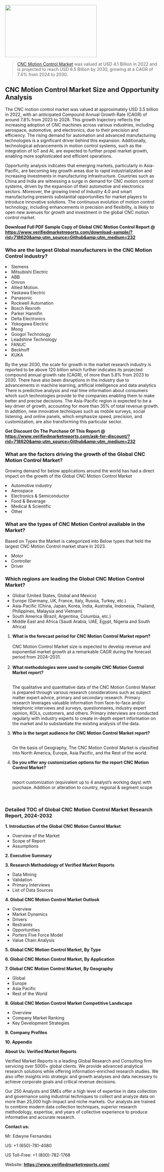<img src="https://ffe5etoiles.com/wp-content/uploads/2024/12/MST1-300x171.png" alt="" width="300" height="171" class="alignnone size-medium wp-image-20088" /><blockquote><p><p><a href="https://www.verifiedmarketreports.com/download-sample/?rid=718620&utm_source=Github&utm_medium=232" target="_blank">CNC Motion Control Market</a> was valued at USD 4.1 Billion in 2022 and is projected to reach USD 6.5 Billion by 2030, growing at a CAGR of 7.4% from 2024 to 2030.</p></blockquote><p><h2>CNC Motion Control Market Size and Opportunity Analysis</h2> <p>The CNC motion control market was valued at approximately USD 3.5 billion in 2022, with an anticipated Compound Annual Growth Rate (CAGR) of around 7.8% from 2023 to 2028. This growth trajectory reflects the increasing adoption of CNC machines across various industries, including aerospace, automotive, and electronics, due to their precision and efficiency. The rising demand for automation and advanced manufacturing technologies is a significant driver behind this expansion. Additionally, technological advancements in motion control systems, such as the integration of IoT and AI, are expected to further propel market growth, enabling more sophisticated and efficient operations.</p> <p>Opportunity analysis indicates that emerging markets, particularly in Asia-Pacific, are becoming key growth areas due to rapid industrialization and increasing investments in manufacturing infrastructure. Countries such as China and India are witnessing a surge in demand for CNC motion control systems, driven by the expansion of their automotive and electronics sectors. Moreover, the growing trend of Industry 4.0 and smart manufacturing presents substantial opportunities for market players to introduce innovative solutions. The continuous evolution of motion control technology, including enhancements in precision and flexibility, is likely to open new avenues for growth and investment in the global CNC motion control market.</p> </p><p class=""><strong>Download Full PDF Sample Copy of Global CNC Motion Control Report @ <a href="https://www.verifiedmarketreports.com/download-sample/?rid=718620&amp;utm_source=Github&amp;utm_medium=232" target="_blank">https://www.verifiedmarketreports.com/download-sample/?rid=718620&amp;utm_source=Github&amp;utm_medium=232</a></strong></p><h3 id="" class="">Who are the largest Global manufacturers in the CNC Motion Control industry?</h3><p><li>Siemens</li><li> Mitsubishi Electric</li><li> ABB</li><li> Omron</li><li> Allied Motion.</li><li> Yaskawa Electric</li><li> Panasonic</li><li> Rockwell Automation</li><li> Bosch Rexroth</li><li> Parker Hannifin</li><li> Delta Electronics</li><li> Yokogawa Electric</li><li> Moog</li><li> Googol Technology</li><li> Leadshine Technology</li><li> FANUC</li><li> Beckhoff</li><li> KUKA</li></p><div class=""><div class="" dir="" data-message-author-role="" data-message-id="" data-message-model-slug=""><div class=""><div class=""><div class=""><div class="" dir="" data-message-author-role="" data-message-id="" data-message-model-slug=""><div class=""><div class=""><p>By the year 2030, the scale for growth in the market research industry is reported to be above 120 billion which further indicates its projected compound annual growth rate (CAGR), of more than 5.8% from 2023 to 2030. There have also been disruptions in the industry due to advancements in machine learning, artificial intelligence and data analytics There is predictive analysis and real time information about consumers which such technologies provide to the companies enabling them to make better and precise decisions. The Asia-Pacific region is expected to be a key driver of growth, accounting for more than 35% of total revenue growth. In addition, new innovative techniques such as mobile surveys, social listening, and online panels, which emphasize speed, precision, and customization, are also transforming this particular sector.</p><p><strong>Get Discount On The Purchase Of This Report @&nbsp; <a href="https://www.verifiedmarketreports.com/ask-for-discount/?rid=718620&amp;utm_source=Github&amp;utm_medium=232" target="_blank">https://www.verifiedmarketreports.com/ask-for-discount/?rid=718620&amp;utm_source=Github&amp;utm_medium=232</a></strong></p></div></div></div></div></div></div></div></div><h3 id="" class="">What are the factors driving the growth of the Global CNC Motion Control Market?</h3><p id="" class="">Growing demand for below applications around the world has had a direct impact on the growth of the Global CNC Motion Control Market</p><p id="" class=""><li>Automotive industry</li><li> Aerospace</li><li> Electronics & Semiconductor</li><li> Food & Beverage</li><li> Medical & Scientific</li><li> Other</li></p><h3 id="" class="">What are the types of CNC Motion Control available in the Market?</h3><p id="" class="">Based on Types the Market is categorized into Below types that held the largest CNC Motion Control market share In 2023.</p><p id="" class=""><li>Motor</li><li> Controller</li><li> Driver</li></p><h3 id="" class="">Which regions are leading the Global CNC Motion Control Market?</h3><ul><li>Global (United States, Global and Mexico)</li><li>Europe (Germany, UK, France, Italy, Russia, Turkey, etc.)</li><li>Asia-Pacific (China, Japan, Korea, India, Australia, Indonesia, Thailand, Philippines, Malaysia and Vietnam)</li><li>South America (Brazil, Argentina, Columbia, etc.)</li><li>Middle East and Africa (Saudi Arabia, UAE, Egypt, Nigeria and South Africa)</li></ul><p><ol><li><strong>What is the forecast period for CNC Motion Control Market report?<br /></strong><br /><span data-sheets-root="1" data-sheets-value="{&quot;1&quot;:2,&quot;2&quot;:&quot;XXXX size is expected to develop revenue and exponential market growth at a remarkable CAGR during the forecast period from 2024&ndash;2030.&quot;}" data-sheets-userformat="{&quot;2&quot;:12674,&quot;4&quot;:{&quot;1&quot;:2,&quot;2&quot;:16776960},&quot;10&quot;:2,&quot;11&quot;:0,&quot;15&quot;:&quot;Arial&quot;,&quot;16&quot;:12}">CNC Motion Control Market size is expected to develop revenue and exponential market growth at a remarkable CAGR during the forecast period from 2024&ndash;2031.</span><br /><br /></li><li><strong>What methodologies were used to compile CNC Motion Control Market report?<br /><br /></strong><p>The qualitative and quantitative data of the&nbsp;CNC Motion Control Market is prepared through various research considerations such as subject matter expert advice, primary and secondary research. Primary research leverages valuable information from face-to-face and/or telephonic interviews and surveys, questionnaires, industry expert opinion, KOLs, customers, and others. Primary interviews are conducted regularly with industry experts to create in-depth expert information on the market and to substantiate the existing analysis of the data.&nbsp;</p></li><li><strong>Who is the target audience for CNC Motion Control Market report?<br /><br /></strong><p>On the basis of Geography, The&nbsp;CNC Motion Control Market is classified into North America, Europe, Asia Pacific, and the Rest of the world.</p></li><li><strong>Do you offer any customization options for the report CNC Motion Control Market?<br /><br /></strong><p>report customization (equivalent up to 4 analyst&rsquo;s working days) with purchase. Addition or alteration to country, regional &amp; segment scope</p><p>&nbsp;</p></li></ol></p><h3 id="" class="">Detailed TOC of Global CNC Motion Control Market Research Report, 2024-2032</h3><p id="" class=""><strong>1. Introduction of the Global CNC Motion Control Market</strong></p><ul><li>Overview of the Market</li><li>Scope of Report</li><li>Assumptions</li></ul><p id="" class=""><strong>2. Executive Summary</strong></p><p id="" class=""><strong>3. Research Methodology of&nbsp;Verified Market Reports</strong></p><ul><li>Data Mining</li><li>Validation</li><li>Primary Interviews</li><li>List of Data Sources</li></ul><p id="" class=""><strong>4. Global CNC Motion Control Market Outlook</strong></p><ul><li>Overview</li><li>Market Dynamics</li><li>Drivers</li><li>Restraints</li><li>Opportunities</li><li>Porters Five Force Model</li><li>Value Chain Analysis</li></ul><p id="" class=""><strong>5. Global CNC Motion Control Market, By&nbsp;Type</strong></p><p id="" class=""><strong>6. Global CNC Motion Control Market, By Application</strong></p><p id="" class=""><strong>7. Global CNC Motion Control Market, By Geography</strong></p><ul><li>Global</li><li>Europe</li><li>Asia Pacific</li><li>Rest of the World</li></ul><p id="" class=""><strong>8. Global CNC Motion Control Market Competitive Landscape</strong></p><ul><li>Overview</li><li>Company Market Ranking</li><li>Key Development Strategies</li></ul><p id="" class=""><strong>9. Company Profiles</strong></p><p id="" class=""><strong>10. Appendix</strong></p><p id="" class=""><strong>About Us: Verified Market Reports</strong></p><p id="" class="">Verified Market Reports is a leading Global Research and Consulting firm servicing over 5000+ global clients. We provide advanced analytical research solutions while offering information-enriched research studies. We also offer insights into strategic and growth analyses and data necessary to achieve corporate goals and critical revenue decisions.</p><p id="" class="">Our 250 Analysts and SMEs offer a high level of expertise in data collection and governance using industrial techniques to collect and analyze data on more than 25,000 high-impact and niche markets. Our analysts are trained to combine modern data collection techniques, superior research methodology, expertise, and years of collective experience to produce informative and accurate research.</p><p id="" class=""><strong>Contact us:</strong></p><p id="" class="">Mr. Edwyne Fernandes</p><p id="" class="">US: +1 (650)-781-4080</p><p id="" class="">US Toll-Free: +1 (800)-782-1768</p><p id="" class="">Website: <a target="" data-test-app-aware-link=""><strong>https://www.verifiedmarketreports.com/</strong></a></p>
